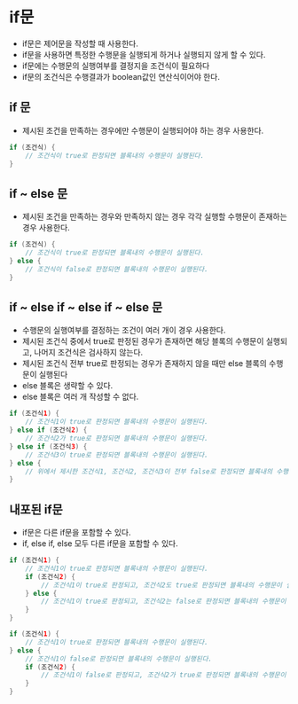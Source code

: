# if문
* if문은 제어문을 작성할 때 사용한다.
* if문을 사용하면 특정한 수행문을 실행되게 하거나 실행되지 않게 할 수 있다.
* if문에는 수행문의 실행여부를 결정지을 조건식이 필요하다
* if문의 조건식은 수행결과가 boolean값인 연산식이어야 한다.  

## if 문
* 제시된 조건을 만족하는 경우에만 수행문이 실행되어야 하는 경우 사용한다.
```java
if (조건식) {
	// 조건식이 true로 판정되면 블록내의 수행문이 실행된다.	
}
```
## if ~ else 문
* 제시된 조건을 만족하는 경우와 만족하지 않는 경우 각각 실행할 수행문이 존재하는 경우 사용한다.
```java
if (조건식) {
	// 조건식이 true로 판정되면 블록내의 수행문이 실행된다.
} else {
	// 조건식이 false로 판정되면 블록내의 수행문이 실행된다.
}
```
## if ~ else if ~ else if ~ else 문
* 수행문의 실행여부를 결정하는 조건이 여러 개이 경우 사용한다.
* 제시된 조건식 중에서 true로 판정된 경우가 존재하면 해당 블록의 수행문이 실행되고, 나머지 조건식은 검사하지 않는다.
* 제시된 조건식 전부 true로 판정되는 경우가 존재하지 않을 때만 else 블록의 수행문이 실행된다
* else 블록은 생략할 수 있다.
* else 블록은 여러 개 작성할 수 없다.
```java
if (조건식1) {
	// 조건식1이 true로 판정되면 블록내의 수행문이 실행된다.
} else if (조건식2) {
	// 조건식2가 true로 판정되면 블록내의 수행문이 실행된다.
} else if (조건식3) {
	// 조건식3이 true로 판정되면 블록내의 수행문이 실행된다.
} else {
	// 위에서 제시한 조건식1, 조건식2, 조건식3이 전부 false로 판정되면 블록내의 수행문이 실행된다.
}
```
## 내포된 if문
* if문은 다른 if문을 포함할 수 있다.
* if, else if, else 모두 다른 if문을 포함할 수 있다.
```java
if (조건식1) {
	// 조건식1이 true로 판정되면 블록내의 수행문이 실행된다.
	if (조건식2) {
		// 조건식1이 true로 판정되고, 조건식2도 true로 판정되면 블록내의 수행문이 실행된다.
	} else {
		// 조건식1이 true로 판정되고, 조건식2는 false로 판정되면 블록내의 수행문이 실행된다.
	}
}
```
```java
if (조건식1) {
	// 조건식1이 true로 판정되면 블록내의 수행문이 실행된다.
} else {
	// 조건식1이 false로 판정되면 블록내의 수행문이 실행된다.
	if (조건식2) {
		// 조건식1이 false로 판정되고, 조건식2가 true로 판정되면 블록내의 수행문이 실행된다.
	}
}
```
